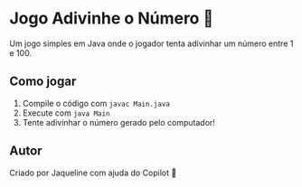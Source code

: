 # Jogo Adivinhe o Número 🎯

Um jogo simples em Java onde o jogador tenta adivinhar um número entre 1 e 100.

## Como jogar
1. Compile o código com `javac Main.java`
2. Execute com `java Main`
3. Tente adivinhar o número gerado pelo computador!

## Autor
Criado por Jaqueline com ajuda do Copilot 🤖
